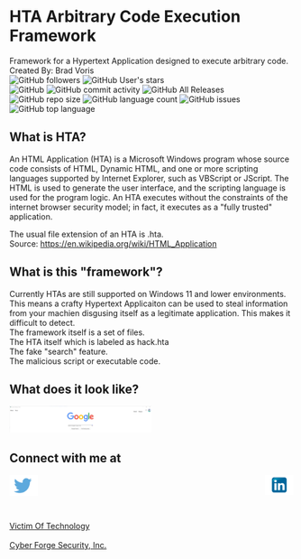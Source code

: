 # HTA Arbitrary Code Execution Framework
Framework for a Hypertext Application designed to execute arbitrary code.<BR />
Created By: Brad Voris<BR />
<img alt="GitHub followers" src="https://img.shields.io/github/followers/bvoris?style=social">
<img alt="GitHub User's stars" src="https://img.shields.io/github/stars/bvoris?style=social"><BR />
<img alt="GitHub" src="https://img.shields.io/github/license/bvoris/HTAArbitraryCodeFramework">
<img alt="GitHub commit activity" src="https://img.shields.io/github/commit-activity/m/bvoris/HTAArbitraryCodeFramework">
<img alt="GitHub All Releases" src="https://img.shields.io/github/downloads/bvoris/HTAArbitraryCodeFramework/total">
<img alt="GitHub repo size" src="https://img.shields.io/github/repo-size/bvoris/HTAArbitraryCodeFramework">
<img alt="GitHub language count" src="https://img.shields.io/github/languages/count/bvoris/HTAArbitraryCodeFramework">
<img alt="GitHub issues" src="https://img.shields.io/github/issues/bvoris/HTAArbitraryCodeFramework">
<img alt="GitHub top language" src="https://img.shields.io/github/languages/top/bvoris/HTAArbitraryCodeFramework">

## What is HTA?
An HTML Application (HTA) is a Microsoft Windows program whose source code consists of HTML, Dynamic HTML, and one or more scripting languages supported by Internet Explorer, such as VBScript or JScript. The HTML is used to generate the user interface, and the scripting language is used for the program logic. An HTA executes without the constraints of the internet browser security model; in fact, it executes as a "fully trusted" application.<BR />

The usual file extension of an HTA is .hta.<BR />
Source: https://en.wikipedia.org/wiki/HTML_Application<BR />

## What is this "framework"?
Currently HTAs are still supported on Windows 11 and lower environments.<BR />
This means a crafty Hypertext Applicaiton can be used to steal information from your machien disgusing itself as a legitimate application. This makes it difficult to detect.<BR />
The framework itself is a set of files.<BR />
The HTA itself which is labeled as hack.hta<BR />
The fake "search" feature.<BR />
The malicious script or executable code.<BR />

## What does it look like?
<IMG SRC="https://github.com/bvoris/HTAArbitraryCodeFramework/blob/main/screenshots/Google.com.png?raw=true" height="50%" width="50%">

## Connect with me at

<a href="https://twitter.com/HMInfoSecViking?ref_src=twsrc%5Etfw"><IMG SRC="https://github.com/bvoris/bvoris/blob/master/twitter.jpg" WIDTH=10% HEIGHT=10% ALIGN=LEFT></a>

<a href="https://www.linkedin.com/in/brad-voris" target="_blank"><IMG SRC="https://github.com/bvoris/bvoris/blob/master/linkedin.png" WIDTH=10% HEIGHT=4% ALIGN=RIGHT></a>

<BR /><BR />
<BR /><BR />

<A HREF="https://www.victimoftechnology.com">Victim Of Technology<A />
<BR /><BR />
<A HREF="https://www.cyberforgesecurity.com">Cyber Forge Security, Inc.<A />
<BR /><BR />
